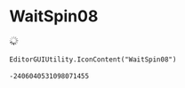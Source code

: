# WaitSpin08
![](/img/WaitSpin08.png)

``` CSharp
EditorGUIUtility.IconContent("WaitSpin08")
```
```
-2406040531098071455
```
